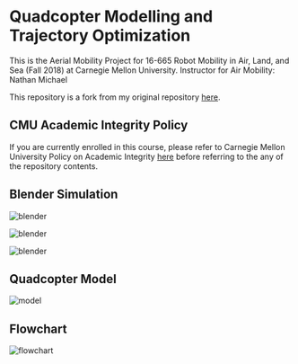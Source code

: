 # Quadcopter Modelling and Trajectory Optimization
This is the Aerial Mobility Project for 16-665 Robot Mobility in Air, Land, and Sea (Fall 2018) at Carnegie Mellon University.
Instructor for Air Mobility: Nathan Michael

This repository is a fork from my original repository [here](https://github.com/heethesh/16-665-Robot-Mobility).

## CMU Academic Integrity Policy
If you are currently enrolled in this course, please refer to Carnegie Mellon University Policy on Academic Integrity [here](https://www.cmu.edu/policies/student-and-student-life/academic-integrity.html) before referring to the any of the repository contents.

## Blender Simulation
![blender](https://github.com/Quadcopter-Modelling-and-Trajectory-Optimization/master/report/images/Pirouette-01.PNG "Quadrotor Pirouette")

![blender](https://github.com/Quadcopter-Modelling-and-Trajectory-Optimization/master/report/images/Free-Skate-02.PNG "Quadrotor Flip")

![blender](https://github.com/Quadcopter-Modelling-and-Trajectory-Optimization/master/report/images/Free-Skate-01.PNG "Quadrotor Fly-Through-Ring")

## Quadcopter Model
![model](https://github.com/Quadcopter-Modelling-and-Trajectory-Optimization/master/report/images/Quadcopter-Model-01.png "Quadrotor Controller Model")

## Flowchart
![flowchart](https://github.com/Quadcopter-Modelling-and-Trajectory-Optimization/master/report/images/Software-Model-01.png "Software Flowchart")

